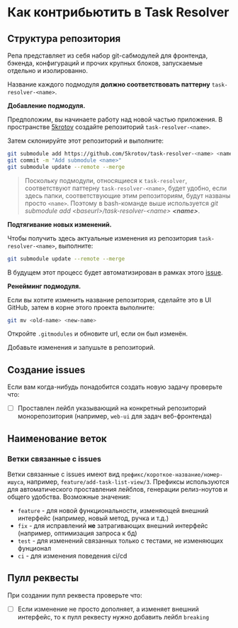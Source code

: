 # Как контрибьютить в Task Resolver
## Структура репозитория

Репа представляет из себя набор git-сабмодулей для фронтенда, бэкенда,
конфигураций и прочих крупных блоков, запускаемые отдельно и изолированно.

Название каждого подмодуля **должно соответствовать паттерну**
`task-resolver-<name>`.

**Добавление подмодуля.**

Предположим, вы начинаете работу над новой частью приложения. В пространстве
[5krotov](https://github.com/5krotov) создайте репозиторий
`task-resolver-<name>`.

Затем склонируйте этот репозиторий и выполните:

```bash
git submodule add https://github.com/5krotov/task-resolver-<name> <name>
git commit -m "Add submodule <name>"
git submodule update --remote --merge
```

> Поскольку подмодули, относящиеся к `task-resolver`, соответствуют паттерну
> `task-resolver-<name>`, будет удобно, если здесь папки, соответствующие
> этим репозиториям, будут названы просто `<name>`. Поэтому в bash-команде
> выше используется _git submodule add \<baseurl\>/task-resolver-\<name\> **\<name\>**_.

**Подтягивание новых изменений.**

Чтобы получить здесь актуальные изменения из репозитория
`task-resolver-<name>`, выполните:

```bash
git submodule update --remote --merge
```

В будущем этот процесс будет автоматизирован в рамках этого
[issue](https://github.com/5krotov/task-resolver/issues/9).

**Ренейминг подмодуля.**

Если вы хотите изменить название репозитория, сделайте это в UI GitHub, затем в
корне этого проекта выполните:

```bash
git mv <old-name> <new-name>
```

Откройте `.gitmodules` и обновите url, если он был изменён.

Добавьте изменения и запушьте в репозиторий.


## Создание issues
Если вам когда-нибудь понадобится создать новую задачу проверьте что:
* [ ] Проставлен лейбл указывающий на конкретный репозиторий монорепозитория (например, `web-ui` для задач веб-фронтенда)
## Наименование веток
### Ветки связанные с issues
Ветки связанные с issues имеют вид `префикс/короткое-название/номер-ишуса`, например, `feature/add-task-list-view/3`.
Префиксы используются для автоматического проставления лейблов, генерации релиз-ноутов и общего удобства. Возможные значения:
* `feature` - для новой функциональности, изменяющей внешний интерфейс (например, новый метод, ручка и т.д.)
* `fix` - для исправлений **не** затрагивающих внешний интерфейс (например, оптимизация запроса к бд)
* `test` - для изменений связанных только с тестами, не изменяющих фунционал
* `ci` - для изменения поведения ci/cd
## Пулл реквесты
При создании пулл реквеста проверьте что:
* [ ] Если изменение не просто дополняет, а изменяет внешний интерфейс, то к пулл реквесту нужно добавить лейбл `breaking`
